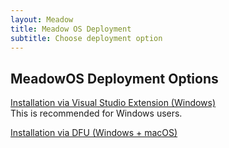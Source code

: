 ```yaml
---
layout: Meadow
title: Meadow OS Deployment
subtitle: Choose deployment option
---
```


## MeadowOS Deployment Options

[Installation via Visual Studio Extension (Windows)](VSExtension)  
This is recommended for Windows users.

[Installation via DFU (Windows + macOS)](DFU)
